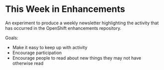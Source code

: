 # This Week in Enhancements

An experiment to produce a weekly newsletter highlighting the activity that has
occurred in the OpenShift enhancements repository.

Goals:
* Make it easy to keep up with activity
* Encourage participation
* Encourage people to read about new things they may not have otherwise read

